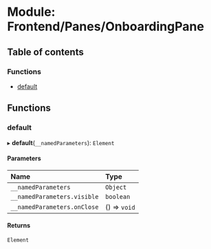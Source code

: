 # Module: Frontend/Panes/OnboardingPane

## Table of contents

### Functions

- [default](Frontend_Panes_OnboardingPane.md#default)

## Functions

### default

▸ **default**(`__namedParameters`): `Element`

#### Parameters

| Name                        | Type         |
| :-------------------------- | :----------- |
| `__namedParameters`         | `Object`     |
| `__namedParameters.visible` | `boolean`    |
| `__namedParameters.onClose` | () => `void` |

#### Returns

`Element`
